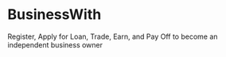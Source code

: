 # BusinessWith
Register, Apply for Loan, Trade, Earn, and Pay Off to become an independent business owner
